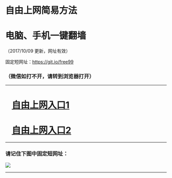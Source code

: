 ﻿# 自由上网简易方法

# 电脑、手机一键翻墙

（2017/10/09 更新，网址有效）

固定短网址：https://git.io/free99

### （微信如打不开，请转到浏览器打开）


***





# &nbsp;&nbsp; <a href="http://ft3195822199.fwq-tz-1001.info/fwqtz01.html?t=10090016544 " target="_blank">自由上网入口1</a>
# &nbsp;&nbsp; <a href="http://ft3083719392.fwq-tz-1002.info/fwqtz02.html?t=100900117102 " target="_blank">自由上网入口2</a>
***

### 请记住下图中固定短网址：

<img src="https://s3-us-west-2.amazonaws.com/fwq-1001/yjfq-20170905okok.png" /> 


***

